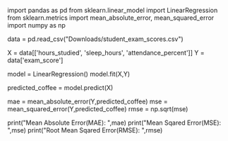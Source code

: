 
import pandas as pd
from sklearn.linear_model import LinearRegression
from sklearn.metrics import mean_absolute_error, mean_squared_error
import numpy as np

data = pd.read_csv("Downloads/student_exam_scores.csv")


X = data[['hours_studied', 'sleep_hours', 'attendance_percent']]
Y = data['exam_score']

model =  LinearRegression()
model.fit(X,Y)

predicted_coffee = model.predict(X)

mae = mean_absolute_error(Y,predicted_coffee)
mse = mean_squared_error(Y,predicted_coffee)
rmse = np.sqrt(mse)

print("Mean Absolute Error(MAE): ",mae)
print("Mean Sqared Error(MSE): ",mse)
print("Root Mean Sqared Error(RMSE): ",rmse)

